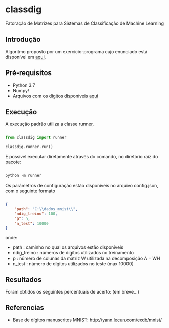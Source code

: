 # classdig
Fatoração de Matrizes para Sistemas de Classificação de Machine Learning

## Introdução

Algoritmo proposto por um exercício-programa cujo enunciado está disponível em [aqui](https://www.ime.usp.br/~map3121/2019/map3121/programas/EP1-MachineLearning_v2.pdf).


## Pré-requisitos

- Python 3.7
- Numpy!
- Arquivos com os dígitos disponíveis [aqui](https://www.ime.usp.br/~pedrosp/dados_mnist.zip)

## Execução

A execução padrão utiliza a classe runner,

```python

from classdig import runner

classdig.runner.run()

```

É possível executar diretamente através do comando, no diretório raiz do pacote:

```python

python -m runner

```

Os parâmetros de configuração estão disponíveis no arquivo config.json, com o seguinte formato

```json

{
    "path": "C:\\dados_mnist\\",
    "ndig_treino": 100,
    "p": 5,
    "n_test": 10000
}

```

onde: 

- path : caminho no qual os arquivos estão disponíveis
- ndig_treino : números de dígitos utilizados no treinamento
- p : número de colunas da matriz W utilizada na decomposição A = WH
- n_test : número de dígitos utilizados no teste (max 10000)

## Resultados

Foram obtidos os seguintes percentuais de acerto: (em breve...)


## Referencias

- Base de dígitos manuscritos MNIST: http://yann.lecun.com/exdb/mnist/